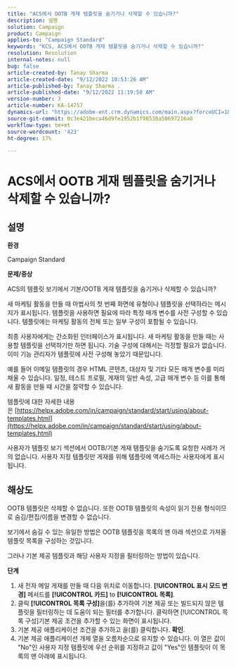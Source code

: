 ```yaml
---
title: "ACS에서 OOTB 게재 템플릿을 숨기거나 삭제할 수 있습니까?"
description: 설명
solution: Campaign
product: Campaign
applies-to: "Campaign Standard"
keywords: "KCS, ACS에서 OOTB 게재 템플릿을 숨기거나 삭제할 수 있습니까?"
resolution: Resolution
internal-notes: null
bug: false
article-created-by: Tanay Sharma .
article-created-date: "9/12/2022 10:53:26 AM"
article-published-by: Tanay Sharma .
article-published-date: "9/12/2022 11:19:58 AM"
version-number: 3
article-number: KA-14757
dynamics-url: "https://adobe-ent.crm.dynamics.com/main.aspx?forceUCI=1&pagetype=entityrecord&etn=knowledgearticle&id=2a24841c-8932-ed11-9db1-002248086735"
source-git-commit: 0c3e421beca46d9fe1952b1f98538a50697216a0
workflow-type: tm+mt
source-wordcount: '423'
ht-degree: 17%

---
```


# ACS에서 OOTB 게재 템플릿을 숨기거나 삭제할 수 있습니까?

## 설명


<b>환경</b>

Campaign Standard



<b>문제/증상</b>

ACS의 템플릿 보기에서 기본/OOTB 게재 템플릿을 숨기거나 삭제할 수 있습니까?



새 마케팅 활동을 만들 때 마법사의 첫 번째 화면에 유형이나 템플릿을 선택하라는 메시지가 표시됩니다. 템플릿을 사용하면 필요에 따라 특정 매개 변수를 사전 구성할 수 있습니다. 템플릿에는 마케팅 활동의 전체 또는 일부 구성이 포함될 수 있습니다.

최종 사용자에게는 간소화된 인터페이스가 표시됩니다. 새 마케팅 활동을 만들 때는 사용할 템플릿을 선택하기만 하면 됩니다. 기술 구성에 대해서는 걱정할 필요가 없습니다. 이미 기능 관리자가 템플릿에 사전 구성해 놓았기 때문입니다.

예를 들어 이메일 템플릿의 경우 HTML 콘텐츠, 대상자 및 기타 모든 매개 변수를 미리 채울 수 있습니다. 일정, 테스트 프로필, 게재의 일반 속성, 고급 매개 변수 등 이를 통해 새 활동을 만들 때 시간을 절약할 수 있습니다.

템플릿에 대한 자세한 내용은 [https://helpx.adobe.com/in/campaign/standard/start/using/about-templates.html](https://helpx.adobe.com/in/campaign/standard/start/using/about-templates.html)

사용자가 템플릿 보기 섹션에서 OOTB/기본 게재 템플릿을 숨기도록 요청한 사례가 거의 없습니다. 사용자 지정 템플릿만 게재를 위해 템플릿에 액세스하는 사용자에게 표시됩니다.






## 해상도


OOTB 템플릿은 삭제할 수 없습니다. 또한 OOTB 템플릿의 속성이 읽기 전용 형식이므로 숨김/편집/이름을 변경할 수 없습니다.

보기에서 숨길 수 있는 유일한 방법은 OOTB 템플릿을 목록의 맨 아래 섹션으로 가져올 템플릿 목록을 구성하는 것입니다.

그러나 기본 제공 템플릿과 해당 사용자 지정을 필터링하는 방법이 있습니다.

<b>단계</b>

1. 새 전자 메일 게재를 만들 때 다음 위치로 이동합니다. <b>[!UICONTROL 표시 모드 변경]</b> 메서드를 <b>[!UICONTROL 카드]</b> to <b>[!UICONTROL 목록]</b>.
2. 클릭 <b>[!UICONTROL 목록 구성]</b>을(를) 추가하여 기본 제공 또는 빌드되지 않은 템플릿을 필터링하는 데 도움이 되는 필터를 추가합니다. 클릭하면 [!UICONTROL 목록 구성]기본 제공 조건을 추가할 수 있는 화면이 표시됩니다.
3. 기본 제공 애플리케이션 조건을 추가하고 을(를) 클릭합니다. <b>확인</b>.
4. 기본 제공 애플리케이션 개체 열을 오름차순으로 유지할 수 있습니다. 이 열은 값이 &quot;No&quot;인 사용자 지정 템플릿에 우선 순위를 지정하고 값이 &quot;Yes&quot;인 템플릿이 이 목록의 맨 아래에 표시됩니다.

